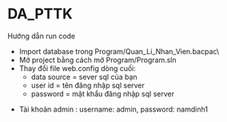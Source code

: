 # DA_PTTK
Hướng dẫn run code
- Import database trong Program/Quan_Li_Nhan_Vien.bacpac\
- Mở project bằng cách mở Program/Program.sln
- Thay đổi file web.config dòng cuối: 
  + data source = sever sql của bạn
  + user id = tên đăng nhập sql server
  + password = mật khẩu đăng nhập sql server
* Tài khoản admin : username: admin, password: namdinh1
